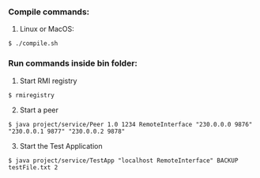 ### Compile commands:
1. Linux or MacOS:
``` 
$ ./compile.sh 
```
### Run commands inside bin folder:
1. Start RMI registry 
``` 
$ rmiregistry 
```
2. Start a peer
``` 
$ java project/service/Peer 1.0 1234 RemoteInterface "230.0.0.0 9876" "230.0.0.1 9877" "230.0.0.2 9878"
``` 
3. Start the Test Application
``` 
$ java project/service/TestApp "localhost RemoteInterface" BACKUP testFile.txt 2
``` 
